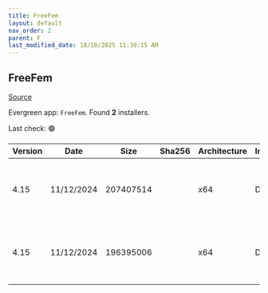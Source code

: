 ```yaml
---
title: FreeFem
layout: default
nav_order: 2
parent: F
last_modified_date: 18/10/2025 11:39:15 AM
---
```


## FreeFem

[Source](https://freefem.org/)

Evergreen app: `FreeFem`. Found **2** installers.

Last check: 🟢

| Version | Date       | Size      | Sha256 | Architecture | InstallerType | Type | URI                                                                                                                                                                                                    |
| ------- | ---------- | --------- | ------ | ------------ | ------------- | ---- | ------------------------------------------------------------------------------------------------------------------------------------------------------------------------------------------------------ |
| 4.15    | 11/12/2024 | 207407514 |        | x64          | Default       | exe  | [https://github.com/FreeFem/FreeFem-sources/releases/download/v4.15/FreeFem%2B%2B-4.15-b-win64.exe](https://github.com/FreeFem/FreeFem-sources/releases/download/v4.15/FreeFem%2B%2B-4.15-b-win64.exe) |
| 4.15    | 11/12/2024 | 196395006 |        | x64          | Default       | exe  | [https://github.com/FreeFem/FreeFem-sources/releases/download/v4.15/FreeFem%2B%2B-4.15-win64.exe](https://github.com/FreeFem/FreeFem-sources/releases/download/v4.15/FreeFem%2B%2B-4.15-win64.exe)     |

